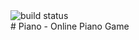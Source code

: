 <img src="https://img.shields.io/github/issues/smreyhanieng/Piano" alt="build status">
</br>
# Piano -
 Online Piano Game
